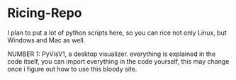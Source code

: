 # Ricing-Repo
I plan to put a lot of python scripts here, so you can rice not only Linux, but Windows and Mac as well.

NUMBER 1: PyVisV1, a desktop visualizer. everything is explained in the code itself, you can import everything
in the code yourself, this may change once i figure out how to use this bloody site.
